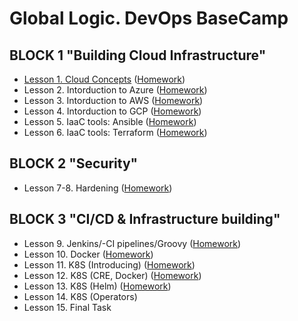 # Global Logic. DevOps BaseCamp
## BLOCK 1 "Building Cloud Infrastructure"		
- [Lesson 1. Cloud Concepts](task1/Lesson1.md) ([Homework](task1/Homework1.md))
- Lesson 2. Intorduction to Azure ([Homework](task2/Homework2.md))
- Lesson 3. Intorduction to AWS ([Homework](task3/Homework3.md))
- Lesson 4. Intorduction to GCP ([Homework](task4/Homework4.md))
- Lesson 5. IaaC tools: Ansible ([Homework](task5/Homework5.md))
- Lesson 6. IaaC tools: Terraform ([Homework](task6/Homework6.md))
## BLOCK 2 "Security"		
- Lesson 7-8. Hardening ([Homework](task7-8/Homework7-8.md))
## BLOCK 3 "CI/CD & Infrastructure building"
- Lesson 9. Jenkins/-CI pipelines/Groovy ([Homework](task9/Homework9.md))
- Lesson 10. Docker ([Homework](task10/Homework10.md))
- Lesson 11. K8S (Introducing) ([Homework](task11/Homework11.md))
- Lesson 12. K8S (CRE, Docker) ([Homework](task12/Homework12.md))
- Lesson 13. K8S (Helm) ([Homework](task13/Homework13.md))
- Lesson 14. K8S (Operators)
- Lesson 15. Final Task
